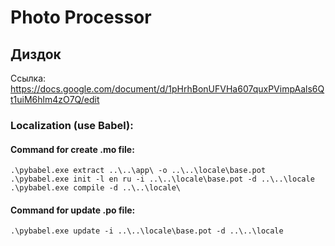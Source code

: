# Photo Processor

## Диздок

Ссылка: https://docs.google.com/document/d/1pHrhBonUFVHa607quxPVimpAals6Qt1uiM6hlm4zO7Q/edit


### Localization (use Babel):

#### Command for create .mo file:

``` .\pybabel.exe extract ..\..\app\ -o ..\..\locale\base.pot ```
</br>
``` .\pybabel.exe init -l en ru -i ..\..\locale\base.pot -d ..\..\locale ```
</br>
``` .\pybabel.exe compile -d ..\..\locale\ ```

#### Command for update .po file:

``` .\pybabel.exe update -i ..\..\locale\base.pot -d ..\..\locale ```